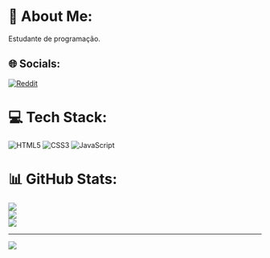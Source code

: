 # 💫 About Me:
Estudante de programação.


## 🌐 Socials:
[![Reddit](https://img.shields.io/badge/Reddit-%23FF4500.svg?logo=Reddit&logoColor=white)](https://reddit.com/user/rajssqdev) 

# 💻 Tech Stack:
![HTML5](https://img.shields.io/badge/html5-%23E34F26.svg?style=flat&logo=html5&logoColor=white) ![CSS3](https://img.shields.io/badge/css3-%231572B6.svg?style=flat&logo=css3&logoColor=white) ![JavaScript](https://img.shields.io/badge/javascript-%23323330.svg?style=flat&logo=javascript&logoColor=%23F7DF1E)
# 📊 GitHub Stats:
![](https://github-readme-stats.vercel.app/api?username=rajssq&theme=transparent&hide_border=false&include_all_commits=false&count_private=false)<br/>
![](https://github-readme-streak-stats.herokuapp.com/?user=rajssq&theme=transparent&hide_border=false)<br/>
![](https://github-readme-stats.vercel.app/api/top-langs/?username=rajssq&theme=transparent&hide_border=false&include_all_commits=false&count_private=false&layout=compact)

---
[![](https://visitcount.itsvg.in/api?id=rajssq&icon=0&color=0)](https://visitcount.itsvg.in)

<!-- Proudly created with GPRM ( https://gprm.itsvg.in ) -->